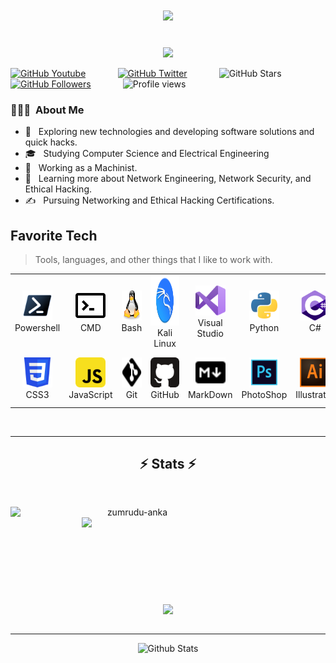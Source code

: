 <h1 align="center">
  <a href="https://git.io/typing-svg">
    <img src="https://readme-typing-svg.herokuapp.com/?lines=Hello,+There!+👋;I+Am+Jakoby....;Nice+to+meet+you!&center=true&size=30">
  </a>
</h1>

<p align="center"><br/>
  
  <img src="https://media.giphy.com/media/VgCDAzcKvsR6OM0uWg/giphy.gif" width="50"> 

  
[![GitHub Youtube](https://img.shields.io/youtube/channel/subscribers/UCQUz2mC5Regc63XRWEqD9FA?style=social)](https://www.youtube.com/c/IamJakoby)
&nbsp;&nbsp;&nbsp;&nbsp;&nbsp;&nbsp;&nbsp;&nbsp;&nbsp;&nbsp;&nbsp;
[![GitHub Twitter](https://img.shields.io/twitter/follow/I_Am_Jakoby?style=social)](https://twitter.com/I_Am_Jakoby)
&nbsp;&nbsp;&nbsp;&nbsp;&nbsp;&nbsp;&nbsp;&nbsp;&nbsp;&nbsp;&nbsp;
![GitHub Stars](https://img.shields.io/github/stars/I-Am-Jakoby?style=social)
&nbsp;&nbsp;&nbsp;&nbsp;&nbsp;&nbsp;&nbsp;&nbsp;&nbsp;&nbsp;&nbsp;
[![GitHub Followers](https://img.shields.io/github/followers/I-Am-Jakoby?style=social)](https://github.com/I-Am-Jakoby?tab=followers)
&nbsp;&nbsp;&nbsp;&nbsp;&nbsp;&nbsp;&nbsp;&nbsp;&nbsp;&nbsp;&nbsp;
![Profile views](https://gpvc.arturio.dev/I-Am-Jakoby?v=3)

  
  </a>

</p>

<h3> 👨🏻‍💻 &nbsp;About Me </h3>

- 🤔 &nbsp; Exploring new technologies and developing software solutions and quick hacks.
- 🎓 &nbsp; Studying Computer Science and Electrical Engineering 
- 💼 &nbsp; Working as a Machinist.
- 🌱 &nbsp; Learning more about Network Engineering, Network Security, and Ethical Hacking.
- ✍️ &nbsp; Pursuing Networking and Ethical Hacking Certifications.

<h2 align="left" id="macropower-tech">Favorite Tech</h2>

> Tools, languages, and other things that I like to work with.

<table>
  <tr>
    <td align="center" width="96">
      <a href="#macropower-tech">
        <img src="https://github.com/I-Am-Jakoby/I-Am-Jakoby/blob/main/img/PowerShell.svg" width="48" height="48" alt="C#" />
      </a>
      <br>Powershell
    </td>
    <td align="center" width="96">
      <a href="#macropower-tech">
        <img src="https://github.com/I-Am-Jakoby/I-Am-Jakoby/blob/main/img/CMD.svg" width="48" height="48" alt="Python" />
      </a>
      <br>CMD
    </td>
    <td align="center" width="96">
      <a href="#macropower-tech">
        <img src="https://github.com/I-Am-Jakoby/I-Am-Jakoby/blob/main/img/linux.svg" width="48" height="48" alt="Golang" />
      </a>
      <br>Bash
    </td>
    <td align="center" width="96">
      <a href="#macropower-tech">
        <img src="https://github.com/I-Am-Jakoby/I-Am-Jakoby/blob/main/img/kali-linux.svg" width="80" height="80" alt="Jsonnet" />
      </a>
      <br>Kali Linux
    </td>
    <td align="center" width="96">
      <a href="#macropower-tech">
        <img src="https://github.com/I-Am-Jakoby/I-Am-Jakoby/blob/main/img/visual-studio.svg" width="48" height="48" alt="TypeScript" />
      </a>
      <br>Visual Studio
    </td>
    <td align="center" width="96">
      <a href="#macropower-tech">
        <img src="https://github.com/I-Am-Jakoby/I-Am-Jakoby/blob/main/img/python.svg" width="48" height="48" alt="JavaScript" />
      </a>
      <br>Python
    </td>
    <td align="center" width="96">
      <a href="#macropower-tech" >
        <img src="https://github.com/I-Am-Jakoby/I-Am-Jakoby/blob/main/img/c%23.svg" width="48" height="48" alt="React" />
      </a>
      <br>C#
    </td>
    <td align="center" width="96">
      <a href="#macropower-tech">
        <img src="https://github.com/I-Am-Jakoby/I-Am-Jakoby/blob/main/img/c%2B%2B.svg" width="48" height="48" alt="Bootstrap" />
      </a>
      <br>C++
    </td>
    <td align="center" width="96">
      <a href="#macropower-tech">
        <img src="https://github.com/I-Am-Jakoby/I-Am-Jakoby/blob/main/img/html5.svg" width="48" height="48" alt="Sass" />
      </a>
      <br>HTML5
    </td>
  </tr>
  <tr>
    <td align="center" width="96"> 
      <a href="#macropower-tech" >
        <img src="https://github.com/I-Am-Jakoby/I-Am-Jakoby/blob/main/img/css3.svg" width="48" height="48" alt="Docker" />
      </a>
      <br>CSS3
    </td>
    <td align="center" width="96">
      <a href="#macropower-tech" >
        <img src="https://github.com/I-Am-Jakoby/I-Am-Jakoby/blob/main/img/javascript.svg" width="48" height="48" alt="Kubernetes" />
      </a>
      <br>JavaScript
    </td>
    <td align="center"  width="96">
      <a href="#macropower-tech">
        <img src="https://github.com/I-Am-Jakoby/I-Am-Jakoby/blob/main/img/git.svg" width="48" height="48" alt="Debian" />
      </a>
      <br>Git
    </td>
    <td align="center"  width="96">
      <a href="#macropower-tech">
        <img src="https://github.com/I-Am-Jakoby/I-Am-Jakoby/blob/main/img/github.svg" width="48" height="48" alt="RHEL" />
      </a>
      <br>GitHub
    </td>
    <td align="center" width="96">
      <a href="#macropower-tech">
        <img src="https://github.com/I-Am-Jakoby/I-Am-Jakoby/blob/main/img/markdown.svg" width="48" height="48" alt="Powershell" />
      </a>
      <br>MarkDown
    </td>
    <td align="center"  width="96">
      <a href="#macropower-tech">
        <img src="https://github.com/I-Am-Jakoby/I-Am-Jakoby/blob/main/img/photoshop.svg" width="48" height="48" alt="MySQL" />
      </a>
      <br>PhotoShop
    </td>
    <td align="center" width="96">
      <a href="#macropower-tech" >
        <img src="https://github.com/I-Am-Jakoby/I-Am-Jakoby/blob/main/img/adobe-illustrator.svg" width="48" height="48" alt="Grafana" />
      </a>
      <br>Illustrator
    </td>
    <td align="center" width="96">
      <a href="#macropower-tech" >
        <img src="https://github.com/I-Am-Jakoby/I-Am-Jakoby/blob/main/img/premiere-pro.svg" width="48" height="48" alt="Prometheus" />
      </a>
      <br>Premiere-pro
    </td>
    <td align="center" width="96">
      <a href="#macropower-tech" >
        <img src="https://github.com/I-Am-Jakoby/I-Am-Jakoby/blob/main/img/after-effects.svg" width="48" height="48" alt="Thanos" />
      </a>
      <br>After-Effects
    </td>
  </tr>
</table>

<br/>


<hr>

<h2 align="center">⚡ Stats ⚡</h2>
<br>
<p align=center>
  <div align=center>
    <a href="https://github.com/denvercoder1/github-readme-streak-stats" title="Go to Source">
      <img align="left" width=390 src="https://github-readme-stats.vercel.app/api?username=I-Am-Jakoby&theme=blue-green" alt="zumrudu-anka" />
    </a>
    <a href="https://github.com/anuraghazra/github-readme-stats" title="Go to Source">
      <img align="right" width=390 src="https://github-readme-streak-stats.herokuapp.com/?user=I-Am-Jakoby&theme=blue-green" />
    </a>
  </div>
  <br><br><br><br><br><br><br><br><br>
  <div align=center>
    <a href="https://github.com/anuraghazra/github-readme-stats">
      <img width=325 align="center" src="https://github-readme-stats.vercel.app/api/top-langs/?username=I-Am-Jakoby&theme=blue-green" />
    </a>
  </div>
  <br>
</p>

<hr>

<p align="center">
        <img src="https://raw.githubusercontent.com/bornmay/bornmay/Update/svg/Bottom.svg" alt="Github Stats" />
</p>



